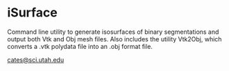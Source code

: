 iSurface
========

Command line utility to generate isosurfaces of binary segmentations and output both Vtk and Obj mesh files.  Also includes the utility Vtk2Obj, which converts a .vtk polydata file into an .obj format file.

cates@sci.utah.edu